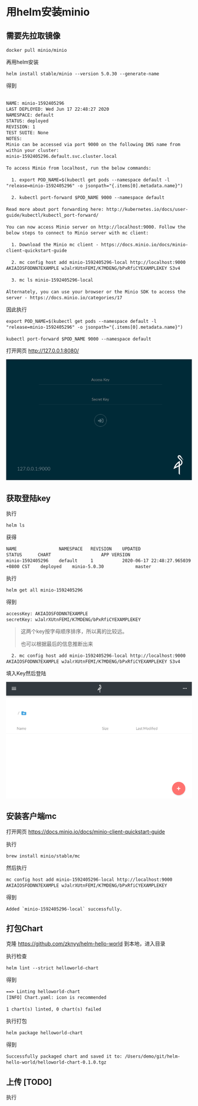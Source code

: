 # 用helm安装minio

## 需要先拉取镜像

```shell
docker pull minio/minio 
```

再用helm安装

```shell
helm install stable/minio --version 5.0.30 --generate-name
```

得到

```

NAME: minio-1592405296
LAST DEPLOYED: Wed Jun 17 22:48:27 2020
NAMESPACE: default
STATUS: deployed
REVISION: 1
TEST SUITE: None
NOTES:
Minio can be accessed via port 9000 on the following DNS name from within your cluster:
minio-1592405296.default.svc.cluster.local

To access Minio from localhost, run the below commands:

  1. export POD_NAME=$(kubectl get pods --namespace default -l "release=minio-1592405296" -o jsonpath="{.items[0].metadata.name}")

  2. kubectl port-forward $POD_NAME 9000 --namespace default

Read more about port forwarding here: http://kubernetes.io/docs/user-guide/kubectl/kubectl_port-forward/

You can now access Minio server on http://localhost:9000. Follow the below steps to connect to Minio server with mc client:

  1. Download the Minio mc client - https://docs.minio.io/docs/minio-client-quickstart-guide

  2. mc config host add minio-1592405296-local http://localhost:9000 AKIAIOSFODNN7EXAMPLE wJalrXUtnFEMI/K7MDENG/bPxRfiCYEXAMPLEKEY S3v4

  3. mc ls minio-1592405296-local

Alternately, you can use your browser or the Minio SDK to access the server - https://docs.minio.io/categories/17
```

因此执行

```shell
export POD_NAME=$(kubectl get pods --namespace default -l "release=minio-1592405296" -o jsonpath="{.items[0].metadata.name}")

kubectl port-forward $POD_NAME 9000 --namespace default
```

打开网页 http://127.0.0.1:8080/

![login](https://raw.githubusercontent.com/zknyy/helm-minio-install/master/login.png)

## 获取登陆key

执行

```shell
helm ls
```

获得

```shell
NAME            	NAMESPACE	REVISION	UPDATED                             	STATUS  	CHART                 	APP VERSION  
minio-1592405296	default  	1       	2020-06-17 22:48:27.965039 +0800 CST	deployed	minio-5.0.30          	master  
```

执行

```shell
helm get all minio-1592405296
```

得到

```shell
accessKey: AKIAIOSFODNN7EXAMPLE
secretKey: wJalrXUtnFEMI/K7MDENG/bPxRfiCYEXAMPLEKEY
```

> 这两个key按字母顺序排序，所以离的比较远。
>
> 也可以根据最后的信息推断出来

```shell
  2. mc config host add minio-1592405296-local http://localhost:9000 AKIAIOSFODNN7EXAMPLE wJalrXUtnFEMI/K7MDENG/bPxRfiCYEXAMPLEKEY S3v4
```

填入Key然后登陆

![blank-list](https://raw.githubusercontent.com/zknyy/helm-minio-install/master/blank-list.png)

## 安装客户端mc

打开网页 https://docs.minio.io/docs/minio-client-quickstart-guide

执行

```shell
brew install minio/stable/mc
```

然后执行

```shell
mc config host add minio-1592405296-local http://localhost:9000 AKIAIOSFODNN7EXAMPLE wJalrXUtnFEMI/K7MDENG/bPxRfiCYEXAMPLEKEY
```

得到

```shell
Added `minio-1592405296-local` successfully.
```



## 打包Chart

克隆 https://github.com/zknyy/helm-hello-world 到本地，进入目录

执行检查

```shell
helm lint --strict helloworld-chart
```

得到

```
==> Linting helloworld-chart
[INFO] Chart.yaml: icon is recommended

1 chart(s) linted, 0 chart(s) failed
```

执行打包

```shell
helm package helloworld-chart 
```

得到

```shell
Successfully packaged chart and saved it to: /Users/demo/git/helm-hello-world/helloworld-chart-0.1.0.tgz
```

## 上传 [TODO]

执行

```

```

